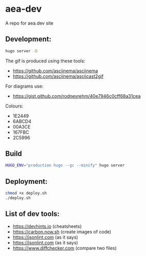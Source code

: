 # aea-dev
A repo for aea.dev site

## Development:

``` bash
hugo server -D
```

The gif is produced using these tools:

- https://github.com/asciinema/asciinema
- https://github.com/asciinema/asciicast2gif

For diagrams use:

- https://gist.github.com/rodneyrehm/40e7946c0cff68a31cea

Colours:

- 1E2449
- 6ABCD4
- 00A3CE
- 167FBC
- 2C5996

## Build

``` bash
HUGO_ENV="production hugo --gc --minify" hugo server
```

## Deployment:

``` bash
chmod +x deploy.sh
./deploy.sh
```


## List of dev tools:

- https://devhints.io (cheatsheets)
- https://carbon.now.sh (create images of code)
- https://jsonlint.com (as it says)
- https://jsonlint.com (as it says)
- https://www.diffchecker.com (compare two files)


